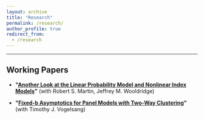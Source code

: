 ```yaml
---
layout: archive
title: "Research"
permalink: /research/
author_profile: true
redirect_from:
  - /research
---
```



<hr>

## Working Papers
* **"[Another Look at the Linear Probability Model and Nonlinear Index Models](https://arxiv.org/abs/2308.15338)"** (with Robert S. Martin, Jeffrey M. Wooldridge)

* **"[Fixed-b Asymptotics for Panel Models with Two-Way Clustering]()"** (with Timothy J. Vogelsang)
